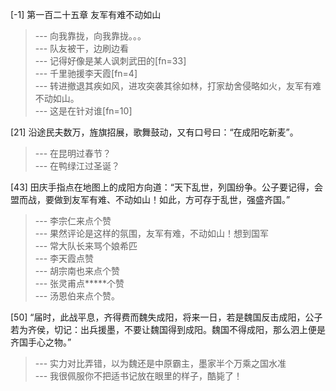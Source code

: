 
[-1] 第一百二十五章 友军有难不动如山
>--- 向我靠拢，向我靠拢。。。<br>
>--- 队友被干，边刷边看<br>
>--- 记得好像是某人讽刺武田的[fn=33]<br>
>--- 千里驰援李天霞[fn=4]<br>
>--- 转进撤退其疾如风，进攻突袭其徐如林，打家劫舍侵略如火，友军有难不动如山。<br>
>--- 这是在针对谁[fn=10]<br>

[21] 沿途民夫数万，旌旗招展，歌舞鼓动，又有口号曰：“在成阳吃新麦”。
>--- 在昆明过春节？<br>
>--- 在鸭绿江过圣诞？<br>

[43] 田庆手指点在地图上的成阳方向道：“天下乱世，列国纷争。公子要记得，会盟而战，要做到友军有难、不动如山！如此，方可存于乱世，强盛齐国。”
>--- 李宗仁来点个赞<br>
>--- 果然评论是这样的氛围，友军有难，不动如山！想到国军<br>
>--- 常大队长来骂个娘希匹<br>
>--- 李天霞点赞<br>
>--- 胡宗南也来点个赞<br>
>--- 张灵甫点*****个赞<br>
>--- 汤恩伯来点个赞。<br>

[50] “届时，此战平息，齐得费而魏失成阳，将来一日，若是魏国反击成阳，公子若为齐侯，切记：出兵援墨，不要让魏国得到成阳。魏国不得成阳，那么泗上便是齐国手心之物。”
>--- 实力对比弄错，以为魏还是中原霸主，墨家半个万乘之国水准<br>
>--- 我很佩服你不把适书记放在眼里的样子，酷毙了！<br>

